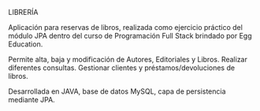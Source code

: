 LIBRERÍA


Aplicación para reservas de libros, realizada como ejercicio práctico del módulo JPA dentro del curso de Programación Full Stack brindado por Egg Education.

Permite alta, baja y modificación de Autores, Editoriales y Libros.
Realizar diferentes consultas.
Gestionar clientes y préstamos/devoluciones de libros.

Desarrollada en JAVA, base de datos MySQL, capa de persistencia mediante JPA.






